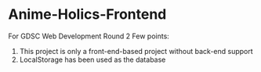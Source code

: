 # Anime-Holics-Frontend
For GDSC Web Development Round 2
Few points:
<ol>
   <li>This project is only a front-end-based project without back-end support</li>
   <li>LocalStorage has been used as the database</li>
</ol>
